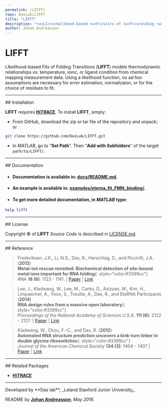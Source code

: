 ```yaml
---
permalink: /LIFFT/
repo: DasLab/LIFFT
title: "LIFFT"
description: "<u>LI</u>kelihood-based <u>F</u>its of <u>F</u>olding <u>T</u>ransitions"
author: Johan Andreasson
---
```


# LIFFT

LIkelihood-based Fits of Folding Transitions (**LIFFT**) models thermodynamic relationships vs. temperature, ionic, or ligand condition from chemical mapping measurement data. Using a likelihood function, no ad hoc assumptions are necessary for error estimation, normalizaion, or for the choice of residues to fit.

<hr/>
## Installation

**LIFFT** requires [**HiTRACE**](/HiTRACE). To install **LIFFT**, simply:

- From GitHub, download the zip or tar file of the repository and unpack; or 

```bash
git clone https://github.com/DasLab/LIFFT.git
```

- In *MATLAB*, go to "**Set Path**". Then "**Add with Subfolders**" of the target `path/to/LIFFT/`.

<hr/>
## Documentation

* #### Documentation is available in: [**docs/README.md**](https://github.com/DasLab/LIFFT/blob/master/README.md).

* #### An example is available in: [**examples/eterna_fit_FMN_binding/**](https://github.com/DasLab/LIFFT/tree/master/examples/eterna_fit_FMN_binding).

* #### To get more detailed documentation, in *MATLAB* type:

```matlab
help lifft
```

<hr/>
## License

Copyright &copy; of **LIFFT** _Source Code_ is described in [LICENSE.md](https://github.com/DasLab/LIFFT/blob/master/LICENSE.md).

<hr/>
## Reference

>Frederiksen, J.K., Li, N.S., Das, R., Herschlag, D., and Piccirilli, J.A. (**2012**)<br/>
>**Metal-ion rescue revisited: Biochemical detection of site-bound metal ions important for RNA folding**{: style="color:#3399cc"}<br/>
>*RNA* **18 (6)**: 1123 - 1141. | [Paper](https://daslab.stanford.edu/site_data/pub_pdf/2012_Frederiksen_RNA.pdf) | [Link](http://rnajournal.cshlp.org/content/18/6/1123)

>Lee, J., Kladwang, W., Lee, M., Cantu, D., Azizyan, M., Kim, H., Limpaecher, A., Yoon, S., Treuille, A., Das, R., and EteRNA Participants (**2014**)<br/>
>**RNA design rules from a massive open laboratory**{: style="color:#3399cc"}<br/>
>*Proceedings of the National Academy of Sciences U.S.A.* **111 (6)**: 2122 - 2127. | [Paper](https://daslab.stanford.edu/site_data/pub_pdf/2014_Lee_PNAS.pdf) | [Link](http://www.pnas.org/content/111/6/2122)

>Kladwang, W., Chou, F.-C., and Das, R. (**2012**)<br/>
>**Automated RNA structure prediction uncovers a kink-turn linker in double glycine riboswitches**{: style="color:#3399cc"}<br/>
>*Journal of the American Chemical Society* **134 (3)**: 1404 - 1407 | [Paper](https://daslab.stanford.edu/site_data/pub_pdf/2012_Kladwang_JACS.pdf) | [Link](http://pubs.acs.org/doi/abs/10.1021/ja2093508)

<hr/>
## Related Packages

* [**HiTRACE**](/HiTRACE/)

<hr/>
Developed by **Das lab**, _Leland Stanford Junior University_.

README by [**Johan Andreasson**](https://github.com/johanandreasson), *May 2016*.

